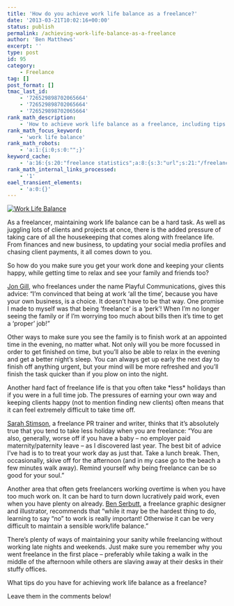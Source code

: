 ```yaml
---
title: 'How do you achieve work life balance as a freelance?'
date: '2013-03-21T10:02:16+00:00'
status: publish
permalink: /achieving-work-life-balance-as-a-freelance
author: 'Ben Matthews'
excerpt: ''
type: post
id: 95
category:
    - Freelance
tag: []
post_format: []
tmac_last_id:
    - '726529898702065664'
    - '726529898702065664'
    - '726529898702065664'
rank_math_description:
    - 'How to achieve work life balance as a freelance, including tips and advice from other freelancers, to make sure you maintain a healthy working life.'
rank_math_focus_keyword:
    - 'work life balance'
rank_math_robots:
    - 'a:1:{i:0;s:0:"";}'
keyword_cache:
    - 'a:16:{s:20:"freelance statistics";a:8:{s:3:"url";s:21:"/freelance-statistics";s:5:"times";s:0:"";s:7:"between";s:0:"";s:6:"before";s:0:"";s:5:"after";s:0:"";s:4:"case";N;s:8:"nofollow";N;s:9:"newwindow";N;}s:19:"freelance portfolio";a:8:{s:3:"url";s:30:"/courses/freelance-portfolios/";s:5:"times";s:0:"";s:7:"between";s:0:"";s:6:"before";s:0:"";s:5:"after";s:0:"";s:4:"case";N;s:8:"nofollow";N;s:9:"newwindow";N;}s:19:"accounting software";a:8:{s:3:"url";s:33:"/best-online-accounting-software/";s:5:"times";s:0:"";s:7:"between";s:0:"";s:6:"before";s:0:"";s:5:"after";s:0:"";s:4:"case";N;s:8:"nofollow";N;s:9:"newwindow";N;}s:19:"freelance community";a:8:{s:3:"url";s:20:"/freelance-community";s:5:"times";s:0:"";s:7:"between";s:0:"";s:6:"before";s:0:"";s:5:"after";s:0:"";s:4:"case";N;s:8:"nofollow";N;s:9:"newwindow";N;}s:19:"freelance questions";a:8:{s:3:"url";s:20:"/freelance-community";s:5:"times";s:0:"";s:7:"between";s:0:"";s:6:"before";s:0:"";s:5:"after";s:0:"";s:4:"case";N;s:8:"nofollow";N;s:9:"newwindow";N;}s:18:"freelance expenses";a:8:{s:3:"url";s:19:"/freelance-expenses";s:5:"times";s:0:"";s:7:"between";s:0:"";s:6:"before";s:0:"";s:5:"after";s:0:"";s:4:"case";N;s:8:"nofollow";N;s:9:"newwindow";N;}s:18:"freelance training";a:8:{s:3:"url";s:8:"/courses";s:5:"times";s:0:"";s:7:"between";s:0:"";s:6:"before";s:0:"";s:5:"after";s:0:"";s:4:"case";N;s:8:"nofollow";N;s:9:"newwindow";N;}s:15:"freelance tools";a:8:{s:3:"url";s:21:"/best-freelance-tools";s:5:"times";s:0:"";s:7:"between";s:0:"";s:6:"before";s:0:"";s:5:"after";s:0:"";s:4:"case";N;s:8:"nofollow";N;s:9:"newwindow";N;}s:15:"freelance rates";a:8:{s:3:"url";s:16:"/freelance-rates";s:5:"times";s:0:"";s:7:"between";s:0:"";s:6:"before";s:0:"";s:5:"after";s:0:"";s:4:"case";N;s:8:"nofollow";N;s:9:"newwindow";N;}s:14:"freelance work";a:8:{s:3:"url";s:15:"/freelance-work";s:5:"times";s:0:"";s:7:"between";s:0:"";s:6:"before";s:0:"";s:5:"after";s:0:"";s:4:"case";N;s:8:"nofollow";N;s:9:"newwindow";N;}s:14:"freelance jobs";a:8:{s:3:"url";s:15:"/freelance-jobs";s:5:"times";s:0:"";s:7:"between";s:0:"";s:6:"before";s:0:"";s:5:"after";s:0:"";s:4:"case";N;s:8:"nofollow";N;s:9:"newwindow";N;}s:13:"balance sheet";a:8:{s:3:"url";s:46:"https://freetrain.co/balance-sheet-definition/";s:5:"times";s:0:"";s:7:"between";s:0:"";s:6:"before";s:0:"";s:5:"after";s:0:"";s:4:"case";N;s:8:"nofollow";N;s:9:"newwindow";N;}s:7:"courses";a:8:{s:3:"url";s:8:"/courses";s:5:"times";s:0:"";s:7:"between";s:0:"";s:6:"before";s:0:"";s:5:"after";s:0:"";s:4:"case";N;s:8:"nofollow";N;s:9:"newwindow";N;}s:5:"rates";a:8:{s:3:"url";s:16:"/freelance-rates";s:5:"times";s:0:"";s:7:"between";s:0:"";s:6:"before";s:0:"";s:5:"after";s:0:"";s:4:"case";N;s:8:"nofollow";N;s:9:"newwindow";N;}s:4:"ir35";a:8:{s:3:"url";s:5:"/ir35";s:5:"times";s:0:"";s:7:"between";s:0:"";s:6:"before";s:0:"";s:5:"after";s:0:"";s:4:"case";N;s:8:"nofollow";N;s:9:"newwindow";N;}s:13:"keywords_time";i:1565618072;}'
rank_math_internal_links_processed:
    - '1'
eael_transient_elements:
    - 'a:0:{}'
---
```

[![Work Life Balance](http://benrmatthews.com/wp-content/uploads/2013/03/5136926303_a3d0bb0767_z.jpg)](http://benrmatthews.com/wp-content/uploads/2013/03/5136926303_a3d0bb0767_z.jpg)

As a freelancer, maintaining work life balance can be a hard task. As well as juggling lots of clients and projects at once, there is the added pressure of taking care of all the housekeeping that comes along with freelance life. From finances and new business, to updating your social media profiles and chasing client payments, it all comes down to you.

So how do you make sure you get your work done and keeping your clients happy, while getting time to relax and see your family and friends too?

[Jon Gill](http://hellojon.wordpress.com/ "Jon Gill"), who freelances under the name Playful Communications, gives this advice: “I’m convinced that being at work ‘all the time’, because you have your own business, is a choice. It doesn’t have to be that way. One promise I made to myself was that being ‘freelance’ is a ‘perk’! When I’m no longer seeing the family or if I’m worrying too much about bills then it’s time to get a ‘proper’ job!”

Other ways to make sure you see the family is to finish work at an appointed time in the evening, no matter what. Not only will you be more focussed in order to get finished on time, but you’ll also be able to relax in the evening and get a better night’s sleep. You can always get up early the next day to finish off anything urgent, but your mind will be more refreshed and you’ll finish the task quicker than if you plow on into the night.

Another hard fact of freelance life is that you often take \*less\* holidays than if you were in a full time job. The pressures of earning your own way and keeping clients happy (not to mention finding new clients) often means that it can feel extremely difficult to take time off.

[Sarah Stimson](http://stimsonsarah.com/ "Sarah Stimson"), a freelance PR trainer and writer, thinks that it’s absolutely true that you tend to take less holiday when you are freelance: “You are also, generally, worse off if you have a baby – no employer paid maternity/paternity leave – as I discovered last year. The best bit of advice I’ve had is to to treat your work day as just that. Take a lunch break. Then, occasionally, skive off for the afternoon (and in my case go to the beach a few minutes walk away). Remind yourself why being freelance can be so good for your soul.”

Another area that often gets freelancers working overtime is when you have too much work on. It can be hard to turn down lucratively paid work, even when you have plenty on already. [Ben Serbutt](http://benserbutt.com/ "Ben Serbutt"), a freelance graphic designer and illustrator, recommends that “while it may be the hardest thing to do, learning to say “no” to work is really important! Otherwise it can be very difficult to maintain a sensible work/life balance.”

There’s plenty of ways of maintaining your sanity while freelancing without working late nights and weekends. Just make sure you remember why you went freelance in the first place – preferably while taking a walk in the middle of the afternoon while others are slaving away at their desks in their stuffy offices.

What tips do you have for achieving work life balance as a freelance?

Leave them in the comments below!